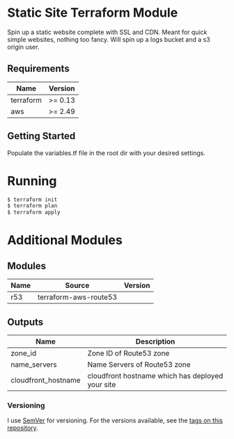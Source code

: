 # Static Site Terraform Module

Spin up a static website complete with SSL and CDN. Meant for quick simple websites, nothing too fancy.
Will spin up a logs bucket and a s3 origin user.

## Requirements

| Name | Version |
|------|---------|
| terraform | >= 0.13 |
| aws | >= 2.49 |

## Getting Started

Populate the variables.tf file in the root dir with your desired settings.

# Running
```bash
$ terraform init
$ terraform plan
$ terraform apply
```

# Additional Modules
## Modules

| Name | Source | Version |
|------|--------|---------|
| r53 | terraform-aws-route53 |  |



## Outputs 
| Name | Description |
|------|-------------|
| zone_id | Zone ID of Route53 zone |
| name_servers | Name Servers of Route53 zone |
| cloudfront_hostname | cloudfront hostname which has deployed your site|

### Versioning
I use [SemVer](http://semver.org/) for versioning. For the versions available, see the [tags on this repository](https://github.com/your/project/tags). 
